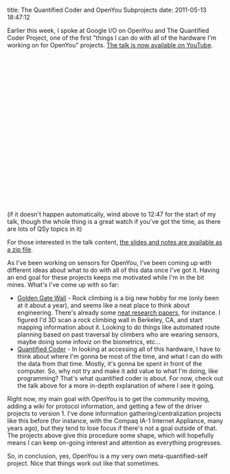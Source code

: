 title: The Quantified Coder and OpenYou Subprojects
date: 2011-05-13 18:47:12 

Earlier this week, I spoke at Google I/O on OpenYou and The Quantified
Coder Project, one of the first "things I can do with all of the
hardware I'm working on for OpenYou"
projects. [The talk is now available on YouTube][1].

<CENTER><object width="560" height="349"><param name="movie" value="http://www.youtube.com/v/52Ml_zax4A0?fs=1&start=767&amp;hl=en_US"></param><param name="allowFullScreen" value="true"></param><param name="allowscriptaccess" value="always"></param><embed src="http://www.youtube.com/v/52Ml_zax4A0?fs=1&start=767&amp;hl=en_US" type="application/x-shockwave-flash" width="560" height="349" allowscriptaccess="always" allowfullscreen="true"></embed></object></CENTER>

(if it doesn't happen automatically, wind above to 12:47 for the start
of my talk, though the whole thing is a great watch if you've got the
time, as there are lots of QSy topics in it)

For those interested in the talk content,
[the slides and notes are available as a zip file][2].

As I've been working on sensors for OpenYou, I've been coming up with
different ideas about what to do with all of this data once I've got
it. Having an end goal for these projects keeps me motivated while I'm
in the bit mines. What's I've come up with so far:

* [Golden Gate Wall][3] - Rock climbing is a big new hobby for me
  (only been at it about a year), and seems like a neat place to think
  about engineering. There's already some [neat research papers][5],
  for instance. I figured I'd 3D scan a rock climbing wall in
  Berkeley, CA, and start mapping information about it. Looking to do
  things like automated route planning based on past traversal by
  climbers who are wearing sensors, maybe doing some infoviz on the
  biometrics, etc...
* [Quantified Coder][4] - In looking at accessing all of this
  hardware, I have to think about where I'm gonna be most of the time,
  and what I can do with the data from that time. Mostly, it's gonna
  be spent in front of the computer. So, why not try and make it add
  value to what I'm doing, like programming? That's what quantified
  coder is about. For now, check out the talk above for a more
  in-depth explanation of where I see it going.

Right now, my main goal with OpenYou is to get the community moving,
adding a wiki for protocol information, and getting a few of the
driver projects to version 1. I've done information
gathering/centralization projects like this before (for instance, with
the Compaq IA-1 Internet Appliance, many years ago), but they tend to
lose focus if there's not a goal outside of that. The projects above
give this procedure some shape, which will hopefully means I can keep
on-going interest and attention as everything progresses.

So, in conclusion, yes, OpenYou is a my very own meta-quantified-self
project. Nice that things work out like that sometimes.

[1]: http://www.youtube.com/watch?v=52Ml_zax4A0#t=12m47s
[2]: http://www.openyou.org/qc/KyleMachulis-ThisIsYourBrainOnBugs.zip
[3]: http://www.goldengatewall.com
[4]: http://www.openyou.org/qc
[5]: http://onlinelibrary.wiley.com/doi/10.1002/jst.71/pdf
